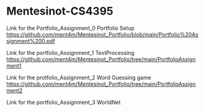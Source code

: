 # Mentesinot-CS4395

Link for the Portfolio_Assignment_0 Portfolio Setup
https://github.com/ment4m/Mentesinot_Portfolio/blob/main/Portfolio%20Assignment%200.pdf

Link for the portfolio_Assignment_1 TextProcessing
https://github.com/ment4m/Mentesinot_Portfolio/tree/main/PortfolioAssignment1

Link for the protfolio_Assignment_2 Word Guessing game
https://github.com/ment4m/Mentesinot_Portfolio/tree/main/PortfolioAssignment2

Link for the portfolio_Assignment_3 WorldNet
